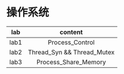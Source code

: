 # 操作系统
|lab|content|
|:-:|:-:|
|lab1|Process_Control|
|lab2|Thread_Syn && Thread_Mutex|
|lab3|Process_Share_Memory|
